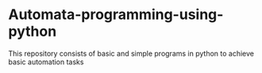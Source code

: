 # Automata-programming-using-python
This repository consists of basic  and simple programs in python to achieve basic automation tasks
